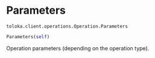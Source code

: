 # Parameters
`toloka.client.operations.Operation.Parameters`

```python
Parameters(self)
```

Operation parameters (depending on the operation type).

